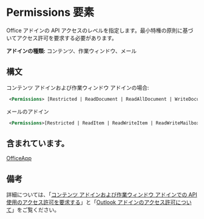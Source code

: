# <a name="permissions-element"></a>Permissions 要素

Office アドインの API アクセスのレベルを指定します。最小特権の原則に基づいてアクセス許可を要求する必要があります。

**アドインの種類:** コンテンツ、作業ウィンドウ、メール

## <a name="syntax"></a>構文

コンテンツ アドインおよび作業ウィンドウ アドインの場合:

```XML
 <Permissions> [Restricted | ReadDocument | ReadAllDocument | WriteDocument | ReadWriteDocument]</Permissions>
```

メールのアドイン

```XML
 <Permissions>[Restricted | ReadItem | ReadWriteItem | ReadWriteMailbox]</Permissions>
```

## <a name="contained-in"></a>含まれています。

[OfficeApp](officeapp.md)

## <a name="remarks"></a>備考

詳細については、「[コンテンツ アドインおよび作業ウィンドウ アドインでの API 使用のアクセス許可を要求する](https://docs.microsoft.com/office/dev/add-ins/develop/requesting-permissions-for-api-use-in-content-and-task-pane-add-ins)」と「[Outlook アドインのアクセス許可について](https://docs.microsoft.com/outlook/add-ins/understanding-outlook-add-in-permissions)」をご覧ください。
